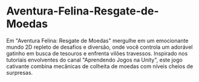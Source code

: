 # Aventura-Felina-Resgate-de-Moedas
Em "Aventura Felina: Resgate de Moedas" mergulhe em um emocionante mundo 2D repleto de desafios e diversão, onde você controla um adorável gatinho em busca de tesouros e enfrenta vilões travessos. Inspirado nos tutoriais envolventes do canal "Aprendendo Jogos na Unity", este jogo cativante combina mecânicas de colheita de moedas com níveis cheios de surpresas.
